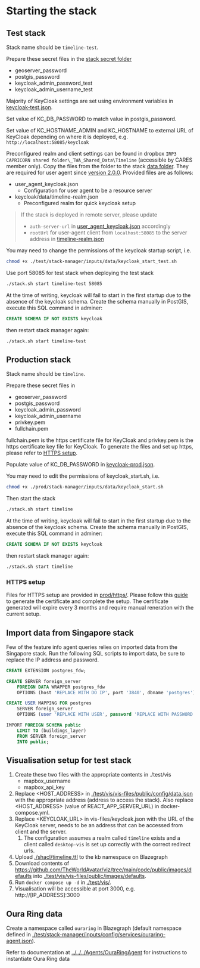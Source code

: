 # Starting the stack

## Test stack

Stack name should be `timeline-test`.

Prepare these secret files in the [stack secret folder](./test/stack-manager/inputs/secrets)

- geoserver_password
- postgis_password
- keycloak_admin_password_test
- keycloak_admin_username_test

Majority of KeyCloak settings are set using environment variables in [keycloak-test.json].

Set value of KC_DB_PASSWORD to match value in postgis_password.

Set value of KC_HOSTNAME_ADMIN and KC_HOSTNAME to external URL of KeyCloak depending on where it is deployed, e.g. `http://localhost:58085/keycloak`

Preconfigured realm and client settings can be found in dropbox `IRP3 CAPRICORN shared folder\_TWA_Shared_Data\Timeline` (accessible by CARES member only). Copy the files from the folder to the stack [data folder](test/stack-manager/inputs/data). They are required for user agent since [version 2.0.0](https://github.com/orgs/cambridge-cares/packages/container/package/user-agent). Provided files are as follows:
- user_agent_keycloak.json
  - Configuration for user agent to be a resource server
- keycloak/data/timeline-realm.json
  - Preconfigured realm for quick keycloak setup

> If the stack is deployed in remote server, please update 
> - `auth-server-url` in [user_agent_keycloak.json](test/stack-manager/inputs/data) accordingly
> - `rootUrl` for user-agent client from `localhost:58085` to the server address in [timeline-realm.json](test/stack-manager/inputs/data/keycloak/data)

You may need to change the permissions of the keycloak startup script, i.e.

```bash
chmod +x ./test/stack-manager/inputs/data/keycloak_start_test.sh
```

Use port 58085 for test stack when deploying the test stack

```bash
./stack.sh start timeline-test 58085
```

At the time of writing, keycloak will fail to start in the first startup due to the absence of the keycloak schema. Create the schema manually in PostGIS, execute this SQL command in adminer:

```sql
CREATE SCHEMA IF NOT EXISTS keycloak
```

then restart stack manager again:

```bash
./stack.sh start timeline-test
```

## Production stack

Stack name should be `timeline`.

Prepare these secret files in [](./test/stack-manager/inputs/secrets)

- geoserver_password
- postgis_password
- keycloak_admin_password
- keycloak_admin_username
- privkey.pem
- fullchain.pem

fullchain.pem is the https certificate file for KeyCloak and privkey.pem is the https certificate key file for KeyCloak. To generate the files and set up https, please refer to [HTTPS setup](#https-setup).

Populate value of KC_DB_PASSWORD in [keycloak-prod.json].

You may need to edit the permissions of keycloak_start.sh, i.e.

```bash
chmod +x ./prod/stack-manager/inputs/data/keycloak_start.sh
```

Then start the stack

```bash
./stack.sh start timeline
```

At the time of writing, keycloak will fail to start in the first startup due to the absence of the keycloak schema. Create the schema manually in PostGIS, execute this SQL command in adminer:

```sql
CREATE SCHEMA IF NOT EXISTS keycloak
```

then restart stack manager again:

```bash
./stack.sh start timeline
```

### HTTPS setup

Files for HTTPS setup are provided in [prod/https/](prod/https/). Please follow this [guide](https://mindsers.blog/en/post/https-using-nginx-certbot-docker/) to generate the certificate and complete the setup. The certificate generated will expire every 3 months and require manual reneration with the current setup.

## Import data from Singapore stack

Few of the feature info agent queries relies on imported data from the Singapore stack. Run the following SQL scripts to import data, be sure to replace the IP address and password.

```sql
CREATE EXTENSION postgres_fdw;

CREATE SERVER foreign_server
    FOREIGN DATA WRAPPER postgres_fdw
    OPTIONS (host 'REPLACE WITH DO IP', port '3840', dbname 'postgres');

CREATE USER MAPPING FOR postgres
    SERVER foreign_server
    OPTIONS (user 'REPLACE WITH USER', password 'REPLACE WITH PASSWORD');

IMPORT FOREIGN SCHEMA public
    LIMIT TO (buildings_layer)
    FROM SERVER foreign_server
    INTO public;
```

## Visualisation setup for test stack

1. Create these two files with the appropriate contents in ./test/vis
   - mapbox_username
   - mapbox_api_key
2. Replace <HOST_ADDRESS> in [./test/vis/vis-files/public/config/data.json](./test/vis/vis-files/public/config/data.json) with the appropriate address (address to access the stack). Also replace <HOST_ADDRESS> (value of REACT_APP_SERVER_URL) in docker-compose.yml.
3. Replace <KEYCLOAK_URL> in vis-files/keycloak.json with the URL of the KeyCloak server, needs to be an address that can be accessed from client and the server.
   1. The configuration assumes a realm called `timeline` exists and a client called `desktop-vis` is set up correctly with the correct redirect urls.
4. Upload [./shacl/timeline.ttl](./shacl/timeline.ttl) to the kb namespace on Blazegraph
5. Download contents of https://github.com/TheWorldAvatar/viz/tree/main/code/public/images/defaults into [./test/vis/vis-files/public/images/defaults](./test/vis/vis-files/public/images/defaults).
6. Run `docker compose up -d` in [./test/vis/](./test/vis/).
7. Visualisation will be accessible at port 3000, e.g. http://[IP_ADDRESS]:3000


## Oura Ring data

Create a namespace called `ouraring` in Blazegraph (default namespace defined in [./test/stack-manager/inputs/config/services/ouraring-agent.json](./test/stack-manager/inputs/config/services/ouraring-agent.json)).

Refer to documentation at [../../../Agents/OuraRingAgent](../../../Agents/OuraRingAgent/readme.md) for instructions to instantiate Oura Ring data

[keycloak-test.json]: ./test/stack-manager/inputs/config/services/keycloak-test.json
[keycloak-prod.json]: ./prod/stack-manager/inputs/config/services/keycloak-prod.json
